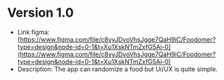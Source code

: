 # Version 1.0
- Link figma: [https://www.figma.com/file/c8vyJDvoVhsJgge7QaH9iC/Foodomer?type=design&node-id=0-1&t=Xu1XskNTmZxfG5Ai-0](https://www.figma.com/file/c8vyJDvoVhsJgge7QaH9iC/Foodomer?type=design&node-id=0-1&t=Xu1XskNTmZxfG5Ai-0)
- Description: The app can randomize a food but Ui/UX is quite simple.